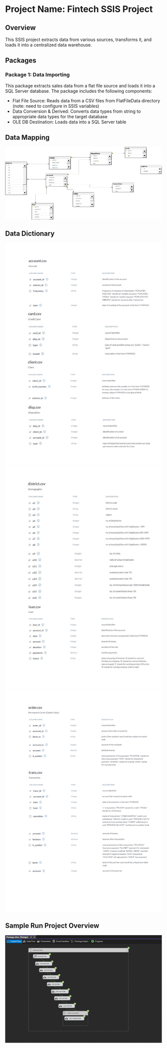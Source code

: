 # Project Name: Fintech SSIS Project

## Overview

This SSIS project extracts data from various sources, transforms it, and loads it into a centralized data warehouse.

## Packages

### Package 1: Data Importing

This package extracts sales data from a flat file source and loads it into a SQL Server database. The package includes the following components:

-   Flat File Source: Reads data from a CSV files from FlatFileData directory (note: need to configure in SSIS variables)
-   Data Conversion & Derived: Converts data types from string to appropriate data types for the target database
-   OLE DB Destination: Loads data into a SQL Server table

## Data Mapping
![Mapping](diagram/DWLoan.png)

## Data Dictionary
![Data Dictionary1](diagram/Data%20dictionary-1.png)
![Data Dictionary1](diagram/Data%20dictionary-2.png)
![Data Dictionary1](diagram/Data%20dictionary-3.png)


## Sample Run Project Overview
![complete](diagram/complete.png)